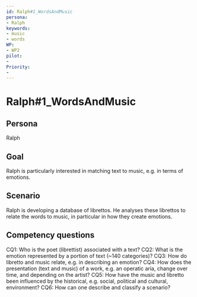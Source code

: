 ```yaml
---
id: Ralph#1_WordsAndMusic
persona: 
- Ralph
keywords: 
- music
- words
WP:
- WP2
pilot:
- 
Priority:
- 
---
```



# Ralph#1_WordsAndMusic

## Persona

Ralph

## Goal

Ralph is particularly interested in matching text to music, e.g. in terms of emotions.

## Scenario

Ralph is developing a database of librettos.  He analyses these librettos to relate the words to music, in particular in how they create emotions.

## Competency questions

CQ1: Who is the poet (librettist) associated with a text?
CQ2: What is the emotion represented by a portion of text (~140 categories)?
CQ3: How do libretto and music relate, e.g. in describing an emotion?
CQ4: How does the presentation (text and music) of a work, e.g. an operatic aria, change over time, and depending on the artist?
CQ5: How have the music and libretto been influenced by the historical, e.g. social, political and cultural, environment?
CQ6: How can one describe and classify a scenario?
